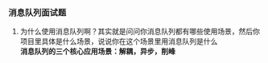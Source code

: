 ### 消息队列面试题
1. 为什么使用消息队列啊？其实就是问问你消息队列都有哪些使用场景，然后你项目里具体是什么场景，说说你在这个场景里用消息队列是什么<br>
**消息队列的三个核心应用场景：解耦，异步，削峰**<br>


